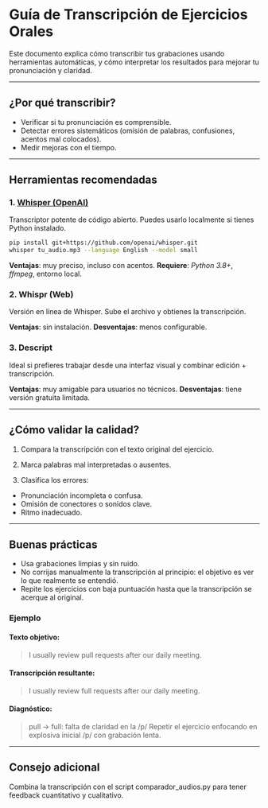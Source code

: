 # Guía de Transcripción de Ejercicios Orales

Este documento explica cómo transcribir tus grabaciones usando herramientas automáticas, y cómo interpretar los resultados para mejorar tu pronunciación y claridad.

---

## ¿Por qué transcribir?

- Verificar si tu pronunciación es comprensible.
- Detectar errores sistemáticos (omisión de palabras, confusiones, acentos mal colocados).
- Medir mejoras con el tiempo.

---

## Herramientas recomendadas

### 1. [Whisper (OpenAI)](https://github.com/openai/whisper)
Transcriptor potente de código abierto. Puedes usarlo localmente si tienes Python instalado.

```bash
pip install git+https://github.com/openai/whisper.git 
whisper tu_audio.mp3 --language English --model small
```

**Ventajas**: muy preciso, incluso con acentos.
**Requiere**: *Python 3.8+*, *ffmpeg*, entorno local.

### 2. Whispr (Web)

Versión en línea de Whisper. Sube el archivo y obtienes la transcripción.

**Ventajas**: sin instalación.
**Desventajas**: menos configurable.

### 3. Descript

Ideal si prefieres trabajar desde una interfaz visual y combinar edición + transcripción.

**Ventajas**: muy amigable para usuarios no técnicos.
**Desventajas**: tiene versión gratuita limitada.

---

## ¿Cómo validar la calidad?

1. Compara la transcripción con el texto original del ejercicio.

2. Marca palabras mal interpretadas o ausentes.

3. Clasifica los errores:

- Pronunciación incompleta o confusa.
- Omisión de conectores o sonidos clave.
- Ritmo inadecuado.

---

## Buenas prácticas

- Usa grabaciones limpias y sin ruido.
- No corrijas manualmente la transcripción al principio: el objetivo es ver lo que realmente se entendió.
- Repite los ejercicios con baja puntuación hasta que la transcripción se acerque al original.

### Ejemplo

#### Texto objetivo:

> I usually review pull requests after our daily meeting.

#### Transcripción resultante:

> I usually review full requests after our daily meeting.

#### Diagnóstico:

> pull → full: falta de claridad en la /p/
> Repetir el ejercicio enfocando en explosiva inicial /p/ con grabación lenta.

---

## Consejo adicional

Combina la transcripción con el script comparador_audios.py para tener feedback cuantitativo y cualitativo.
